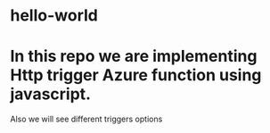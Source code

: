# hello-world
# In this repo we are implementing Http trigger Azure function using javascript.
Also we will see different triggers options
